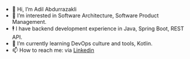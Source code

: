 - 👋 Hi, I’m Adil Abdurrazakli
- 👀 I’m interested in Software Architecture, Software Product Management. 
- 🕴️ I have backend development experience in Java, Spring Boot, REST API. 
- 🌱 I’m currently learning DevOps culture and tools, Kotlin.
- 📫 How to reach me: via [Linkedin](https://www.linkedin.com/in/adilabdurrazakli/)
